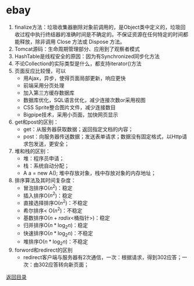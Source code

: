 # ebay
1. finalize方法：垃圾收集器删除对象前调用的，是Object类中定义的，垃圾回收过程中执行终结器的准确时间是不确定的。不保证资源在任何特定的时间都能释放，除非调用 Close 方法或 Dispose 方法。
2. Tomcat源码：生命周期管理部分、应用到了观察者模式
3. HashTable是线程安全的原因：因为有Synchronized同步化方法
4. 不论Collection的实际类型是什么，都支持iterator()方法
5. 页面反应比较慢，可以
    * 用Ajax，异步，使得页面局部更新，响应更快
    * 前端采用分页处理
    * 加入第三方缓存数据库
    * 数据库优化，SQL语言优化，减少连接次数or采用视图
    * CSS Sprite整合图片文件，减少连接数目
    * Bigpipe技术，采用小页面，加快网页显示
6. get和post的区别：
    * get：从服务器获取数据；返回指定文档的内容；
    * post：向服务器传送数据；发送表单请求；数据没有固定格式，以Http请求包发送，更安全；
7. 堆和栈的区别：
    * 堆：程序员申请；
    * 栈：系统自动分配；
    * A a = new A(); 堆中存放对象，栈中存放对象的内存地址；
8. 排序算法及其时间复杂度：
    * 冒泡排序O($n^2$)：稳定
    * 插入排序O($n^2$)：稳定
    * 直接选择排序O($n^2$)：不稳定
    * 希尔排序< O($n^2$)：不稳定
    * 基数排序O($n+radix$<桶指针>)：稳定
    * 归并排序O($n*\log_{2}n$)：稳定
    * 快速排序O($n*\log_{2}n$)：不稳定
    * 堆排序O($n*\log_{2}n$)：不稳定
9. forword和redirect的区别
    * redirect客户端与服务器有2次通信，一次：根据请求，得到302应答；一次：由302应答转向新页面；

[返回目录](../CONTENTS.md)